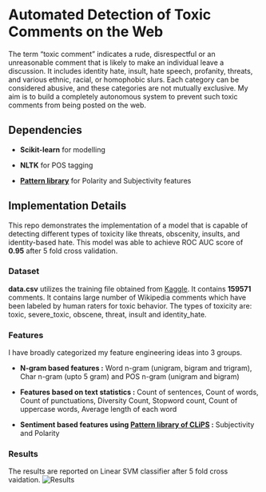 # Automated Detection of Toxic Comments on the Web

The term “toxic comment” indicates a rude, disrespectful or an unreasonable comment that is likely to make an individual leave a discussion. It includes identity hate, insult, hate speech, profanity, threats, and various ethnic, racial, or homophobic slurs. Each category can be considered abusive, and these categories are not mutually exclusive. My aim is to build a completely autonomous system to prevent such toxic comments from being posted on the web.

## Dependencies

* **Scikit-learn** for modelling

* **NLTK** for POS tagging

* **[Pattern library](https://github.com/clips/pattern)** for Polarity and Subjectivity features


## Implementation Details

This repo demonstrates the implementation of a model that is capable of detecting different types of toxicity like threats, obscenity, insults, and identity-based hate. This model was able to achieve ROC AUC score of **0.95** after 5 fold cross validation. 

### Dataset

**data.csv** utilizes the training file obtained from [Kaggle](https://www.kaggle.com/c/jigsaw-toxic-comment-classification-challenge/data). It contains **159571** comments. It contains large number of Wikipedia comments which have been labeled by human raters for toxic behavior. The types of toxicity are: toxic, severe_toxic, obscene, threat, insult and identity_hate.

### Features
I have broadly categorized my feature engineering ideas into 3 groups.
* **N-gram based features :** Word n-gram (unigram, bigram and trigram), Char n-gram (upto 5 gram) and POS n-gram (unigram and bigram)

* **Features based on text statistics :** Count of sentences, Count of words, Count of punctuations, Diversity Count, Stopword count, Count of uppercase words, Average length of each word

* **Sentiment based features using [Pattern library of CLiPS](https://github.com/clips/pattern) :** Subjectivity and Polarity

### Results
The results are reported on Linear SVM classifier after 5 fold cross vaidation.
![Results](https://drive.google.com/file/d/1zieYjbT_pSkTHoFdS2z-dN1FDKi5wGo_/view?usp=sharing)


